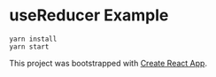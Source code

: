 # useReducer Example

```
yarn install
yarn start
```

This project was bootstrapped with [Create React App](https://github.com/facebook/create-react-app).
